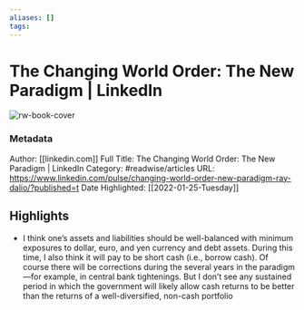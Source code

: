 ```yaml
---
aliases: []
tags:
---
```

# The Changing World Order: The New Paradigm | LinkedIn

![rw-book-cover](https://readwise-assets.s3.amazonaws.com/static/images/article1.be68295a7e40.png)
### Metadata
Author: [[linkedin.com]]
Full Title: The Changing World Order: The New Paradigm | LinkedIn
Category: #readwise/articles
URL: https://www.linkedin.com/pulse/changing-world-order-new-paradigm-ray-dalio/?published=t
Date Highlighted: [[2022-01-25-Tuesday]]

## Highlights
- I think one’s assets and liabilities should be well-balanced with minimum exposures to dollar, euro, and yen currency and debt assets. During this time, I also think it will pay to be short cash (i.e., borrow cash). Of course there will be corrections during the several years in the paradigm—for example, in central bank tightenings. But I don’t see any sustained period in which the government will likely allow cash returns to be better than the returns of a well-diversified, non-cash portfolio
